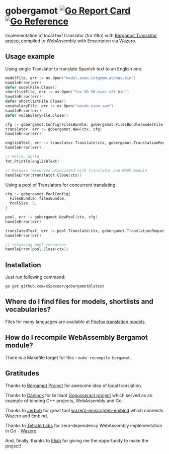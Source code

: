 # gobergamot [![Go Report Card](https://goreportcard.com/badge/github.com/KSpaceer/gobergamot)](https://goreportcard.com/report/github.com/KSpaceer/gobergamot) [![Go Reference](https://pkg.go.dev/badge/github.com/KSpaceer/gobergamot.svg)](https://pkg.go.dev/github.com/KSpaceer/gobergamot)

Implementation of local text translator (for i18n) with [Bergamot Translator project](https://github.com/browsermt/bergamot-translator) compiled to WebAssembly with Emscripten via Wazero.

## Usage example

Using single Translator to translate Spanish text to an English one.

```go
modelFile, err := os.Open("model.esen.intgemm.alphas.bin")
handleError(err)
defer modelFile.Close()
shortlistFile, err := os.Open("lex.50.50.esen.s2t.bin")
handleError(err)
defer shortlistFile.Close()
vocabularyFile, err := os.Open("vocab.esen.spm")
handleError(err)
defer vocabularyFile.Close()

cfg := gobergamot.Config{FilesBundle: gobergamot.FilesBundle{modelFile, shortlistFile, vocabularyFile}}
translator, err := gobergamot.New(ctx, cfg)
handleError(err)

englishText, err := translator.Translate(ctx, gobergamot.TranslationRequest{Text: "¡Hola, Mundo!"})
handleError(err)

// Hello, World
fmt.Println(englishText)

// Release resources associated with translator and WASM module
handleError(translator.Close(ctx))
```

Using a pool of Translators for concurrent translating.

```go
cfg := gobergamot.PoolConfig{
  FilesBundle: filesBundle,
  PoolSize: 5,
}

pool, err := gobergamot.NewPool(ctx, cfg)
handleError(err)

translatedText, err := pool.Translate(ctx, gobergamot.TranslationRequest{Text: originalText})
handleError(err)

// releasing pool resources
handleError(pool.Close(ctx))
```

## Installation

Just run following command:

```go get github.com/KSpaceer/gobergamot@latest```

## Where do I find files for models, shortlists and vocabularies?

Files for many languages are available at [Firefox translation models](https://github.com/mozilla/firefox-translations-models).

## How do I recompile WebAssembly Bergamot module?

There is a Makefile target for this - ```make recompile-bergamot```.

## Gratitudes

Thanks to [Bergamot Project](https://browser.mt/) for awesome idea of local translation.

Thanks to [Danlock](https://github.com/Danlock) for brilliant [Gogosseract project](https://github.com/Danlock/gogosseract) which served as an example of binding C++ projects, WebAssembly and Go.

Thanks to [Jerbob](https://github.com/jerbob92) for great tool [wazero-emscripten-embind](https://github.com/jerbob92/wazero-emscripten-embind) which connects Wazero and Embind.

Thanks to [Tetrate Labs](https://github.com/tetratelabs) for zero-dependency WebAssembly implementation in Go - [Wazero](https://github.com/tetratelabs/wazero).

And, finally, thanks to [Eliah](https://github.com/franchb) for giving me the opportunity to make the project!



